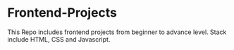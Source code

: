 # Frontend-Projects
This Repo includes frontend projects from beginner to advance level. Stack include HTML, CSS and Javascript.
